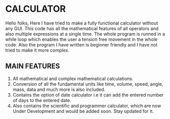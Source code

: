 # CALCULATOR
Hello folks, Here I have tried to make a fully functional calculator without any GUI. This code has all the mathematical features of all operators and also multiple expressions at a single time. The whole program is runned in a while loop which enables the user a tension free movement in the whole code. Also the program I  have written is beginner friendly and I have not tried to make it more complex.

## MAIN FEATURES
1) All mathematical and complex mathematical calculations.
2) Conversion of all the fundamental units like time, volume, speed, angle, mass, data and much more is also included.
3) Contains the option of date calculator i.e it can add the entered number of days to the entered date.
4) Also contains the scientific and programmer calculator, which are now Under Development and would be added soon. Stay updated for it.
